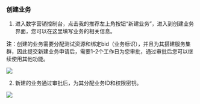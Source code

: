 
### 创建业务

1) 进入数字营销控制台，点击我的推荐左上角按钮“新建业务”，进入到创建业务界面，您可以在这里填写业务的相关信息。

**注**：创建的业务需要分配测试资源和绑定bid（业务标识），并且为其搭建服务集群，因此提交新建业务申请后，需要1-2个工作日为您审批，通过审批后您可以继续使用其他功能。

![](https://mc.qcloudimg.com/static/img/e922622dd9107e5a3560a3c42f0713f3/image.png)

2) 新建的业务通过审批后，为其分配业务ID和权限密钥。

![](https://mc.qcloudimg.com/static/img/92e49ba90dd1d6ae51474b0394aac7cd/image.png)
